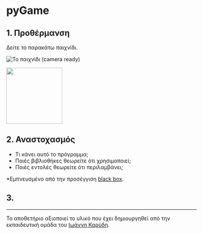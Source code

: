 # pyGame

## 1. Προθέρμανση

Δείτε το παρακάτω παιχνίδι.



![Το παιχνίδι (camera ready)](https://github.com/diogenisAl/pyGame/blob/main/media/space_invaders_gif.gif)

<img src="https://github.com/diogenisAl/pyGame/blob/main/media/space_invaders_gif.gif" width="148">



## 2. Αναστοχασμός

* Τι κάνει αυτό το πρόγραμμα;
* Ποιές βιβλιοθήκες θεωρείτε ότι χρησιμοποιεί;
* Ποιές εντολές θεωρείτε ότι περιλαμβάνει;



*Εμπνευσμένο από την προσέγγιση [black box](https://en.wikipedia.org/wiki/Black_box).

## 3. 

---

Το αποθετήριο αξιοποιεί το υλικό που έχει δημιουργηθεί από την εκπαιδευτική ομάδα του [Ιωάννη Καρύδη](https://github.com/ioanniskarydis).
